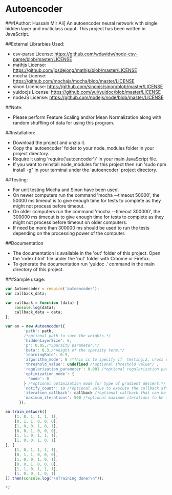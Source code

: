 # Autoencoder 
###[Author: Hussain Mir Ali]
An autoencoder neural network with single hidden layer and multiclass ouput. This project has been written in JavaScript. 

##External Librarbies Used:
* csv-parse License: https://github.com/wdavidw/node-csv-parse/blob/master/LICENSE
* mathjs License: https://github.com/josdejong/mathjs/blob/master/LICENSE
* mocha License: https://github.com/mochajs/mocha/blob/master/LICENSE
* sinon Licencse: https://github.com/sinonjs/sinon/blob/master/LICENSE
* yuidocjs License: https://github.com/yui/yuidoc/blob/master/LICENSE
* nodeJS License: https://github.com/nodejs/node/blob/master/LICENSE

##Note: 
* Please perform Feature Scaling and/or Mean Normalization along with random shuffling of data for using this program.

##Installation:
*  Download the project and unzip it.
*  Copy the 'autoencoder' folder to your node_modules folder in your project directory.
*  Require it using 'require('autoencoder')' in your main JavaScript file.
*  If you want to reinstall node_modules for this project then run 'sudo npm install -g" in your terminal under the 'autoencoder' project directory.

##Testing:
* For unit testing Mocha and Sinon have been used. 
* On newer computers run the command 'mocha --timeout 50000', the 50000 ms timeout is to give enough time for tests to complete as they might not process before timeout. 
* On older computers run the command 'mocha --timeout 300000', the 300000 ms timeout is to give enough time for tests to complete as they might not process before timeout on older computers. 
* If need be more than 300000 ms should be used to run the tests depending on the processing power of the computer. 

##Documentation
*  The documentation is available in the 'out' folder of this project. Open the 'index.html' file under the 'out' folder with Crhome or Firefox.
*  To generate the documentation run 'yuidoc .' command in the main directory of this project.

###Sample usage:

```javascript
var Autoencoder = require('autoencoder');
var callback_data;

var callback = function (data) {
    console.log(data);
    callback_data = data;
};

var an = new Autoencoder({
        'path': path,
        /*optional path to save the weights.*/
        'hiddenLayerSize': 6,
        'p': 0.05,/*Sparsity parameter.*/
        'beta': 0.3,/*Weight of the sparsity term.*/
        'learningRate': 0.9,
        'algorithm_mode': 0 /*This is to specify if  testing:2, cross validating:1 or training:0 data.*/ ,
        'threshold_value': undefined /*optional threshold value*/ ,
        'regularization_parameter': 0.001 /*optional regularization parameter to prevent overfitting.*/ ,
        'optimization_mode': {
          'mode': 0
        } /*optional optimization mode for type of gradient descent.*/ ,
        'notify_count': 10 /*optional value to execute the callback after every x number of iterations.*/ ,
        'iteration_callback': callback /*optional callback that can be used for getting cost and iteration value on every notify count.*/ ,
        'maximum_iterations': 500 /*optional maximum iterations to be allowed.*/
      });

an.train_network([
    [1, 0, 1, 1, 1, 1],
    [0, 1, 1, 0, 0, 0],
    [1, 0, 0, 1, 0, 1],
    [0, 0, 1, 0, 0, 0],
    [1, 1, 0, 1, 1, 1],
    [1, 0, 0, 1, 0, 1]
], [
    [1, 0, 1, 1, 1, 1],
    [0, 1, 1, 0, 0, 0],
    [1, 0, 0, 1, 0, 1],
    [0, 0, 1, 0, 0, 0],
    [1, 1, 0, 1, 1, 1],
    [1, 0, 0, 1, 0, 1]
]).then(console.log("\nTraining done!\n"));  

*/
```
